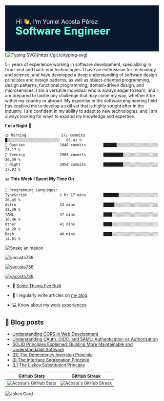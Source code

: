[![MasterHead](assets/github-banner.png)](https://github.com/yacosta738)
[![Typing SVG](https://readme-typing-svg.herokuapp.com?font=Fira+Code&pause=1000&color=64FFDA&width=435&lines=If+I+cannot+do+great+things%2C;+I+can+do+small+things+in+a+great+way.)](https://git.io/typing-svg)

5+ years of experience working in software development, specializing in front-end and back-end technologies. I have an enthusiasm for technology and science, and have developed a deep understanding of software design principles and design patterns, as well as object-oriented programming, design patterns, functional programming, domain-driven design, and microservices. I am a versatile individual who is always eager to learn, and I am prepared to tackle any challenge that may come my way, whether it be within my country or abroad. My expertise in the software engineering field has enabled me to develop a skill set that is highly sought after in the industry. I am confident in my ability to adapt to new technologies, and I am always looking for ways to expand my knowledge and expertise.

<!--START_SECTION:waka-->
**I'm a Night 🦉** 

```text
🌞 Morning                272 commits         █░░░░░░░░░░░░░░░░░░░░░░░░   03.41 % 
🌆 Daytime                1848 commits        ██████░░░░░░░░░░░░░░░░░░░   23.17 % 
🌃 Evening                2903 commits        █████████░░░░░░░░░░░░░░░░   36.39 % 
🌙 Night                  2954 commits        █████████░░░░░░░░░░░░░░░░   37.03 % 
```


📊 **This Week I Spent My Time On** 

```text
💬 Programming Languages: 
TypeScript               1 hr 17 mins        ███████░░░░░░░░░░░░░░░░░░   26.45 % 
Astro                    53 mins             █████░░░░░░░░░░░░░░░░░░░░   18.39 % 
YAML                     47 mins             ████░░░░░░░░░░░░░░░░░░░░░   16.46 % 
Other                    41 mins             ████░░░░░░░░░░░░░░░░░░░░░   14.28 % 
Bash                     40 mins             ████░░░░░░░░░░░░░░░░░░░░░   14.01 % 
```


<!--END_SECTION:waka-->

![Snake animation](https://github.com/yacosta738/yacosta738/blob/output/github-contribution-grid-snake.svg)

<p style="text-align: left;"> <img src="https://komarev.com/ghpvc/?username=yacosta738&label=Profile%20views&color=64ffda&style=plastic&label=PROFILE+VIEWS" alt="yacosta738" /> </p>

<p style="text-align: left;"> <a href="https://github.com/ryo-ma/github-profile-trophy"><img src="https://github-profile-trophy.vercel.app/?username=yacosta738" alt="yacosta738" /></a> </p>

<p style="text-align: left;"> <a href="https://twitter.com/yacosta738" target="blank"><img src="https://img.shields.io/twitter/follow/yacosta738?logo=twitter&style=for-the-badge" alt="yacosta738" /></a> </p>


- :satellite: [Some Things I’ve Built](https://www.yunielacosta.com/#projects)

- :memo: I regularly write articles on [my blog](https://www.yunielacosta.com/blog)

- :computer: Know about my [work experiences](https://www.yunielacosta.com/#jobs)

## :memo: Blog posts

<!-- BLOG-POST-LIST:START -->
- [Understanding CORS in Web Development](https://yunielacosta.com/blog/understanding-cors-in-web-development/)
- [Understanding OAuth, OIDC, and SAML: Authentication vs Authorization](https://yunielacosta.com/blog/understanding-oauth-oidc-and-saml-authentication-vs-authorization/)
- [SOLID Principles Explained: Building More Maintainable and Understandable Software](https://yunielacosta.com/blog/solid-principles-explained-building-more-maintainable-and-understandable-software/)
- [[D] The Dependency Inversion Principle](https://yunielacosta.com/blog/d-the-dependency-inversion-principle/)
- [[I] The Interface Segregation Principle](https://yunielacosta.com/blog/i-the-interface-segregation-principle/)
- [[L] The Liskov Substitution Principle](https://yunielacosta.com/blog/l-the-liskov-substitution-principle/)
<!-- BLOG-POST-LIST:END -->

| GitHub Stats  | GitHub Streak           |
| ------- | ---------------- |
| ![Acosta's GitHub Stats](https://github-stats-profile.vercel.app/api?username=yacosta738&show_icons=true&locale=en&theme=vue-dark)    | ![Acosta's GitHub Streak](https://github-readme-streak-stats.herokuapp.com/?user=yacosta738&theme=vue-dark) |

![Jokes Card](https://readme-jokes.vercel.app/api?theme=vue-dark)
